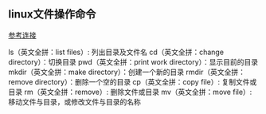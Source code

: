 


## linux文件操作命令

[参考连接](https://vue3js.cn/interview/linux/file.html)

ls（英文全拼：list files）: 列出目录及文件名
cd（英文全拼：change directory）：切换目录
pwd（英文全拼：print work directory）：显示目前的目录
mkdir（英文全拼：make directory）：创建一个新的目录
rmdir（英文全拼：remove directory）：删除一个空的目录
cp（英文全拼：copy file）: 复制文件或目录
rm（英文全拼：remove）: 删除文件或目录
mv（英文全拼：move file）: 移动文件与目录，或修改文件与目录的名称